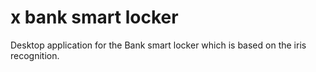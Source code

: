 # x bank smart locker
Desktop application for the Bank smart locker which is based on the iris recognition.
